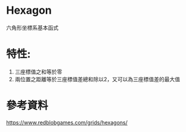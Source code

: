 # Hexagon
六角形坐標系基本函式
# 特性:
1. 三座標值之和等於零
2. 兩位置之距離等於三座標值差總和除以2，又可以為三座標值差的最大值
# 參考資料
https://www.redblobgames.com/grids/hexagons/
